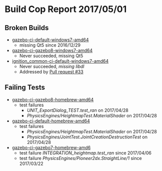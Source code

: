 # Build Cop Report 2017/05/01 #

## Broken Builds ##

* [gazebo-ci-default-windows7-amd64](https://build.osrfoundation.org/view/main/view/BuildCopFail/job/gazebo-ci-default-windows7-amd64/)
    * missing Qt5 since 2016/12/29
* [gazebo-ci-gazebo8-windows7-amd64](https://build.osrfoundation.org/view/main/view/BuildCopFail/job/gazebo-ci-gazebo8-windows7-amd64/)
    * Never succeeded, missing Qt5
* [ignition_common-ci-default-windows7-amd64](https://build.osrfoundation.org/view/main/view/BuildCopFail/job/ignition_common-ci-default-windows7-amd64/)
    * Never succeeded, *missing libdl*
    * Addressed by [Pull request #33](https://bitbucket.org/ignitionrobotics/ign-common/pull-requests/33/isolate-classes-which-are-failing-on-our)

## Failing Tests ##

* [gazebo-ci-gazebo8-homebrew-amd64](https://build.osrfoundation.org/view/main/view/BuildCopTests/job/gazebo-ci-default-homebrew-amd64/)
    * test failures
        * *UNIT_ExportDialog_TEST.test_ran* on 2017/04/28
        * *PhysicsEngines/HeightmapTest.MaterialShader* on 2017/04/28
* [gazebo-ci-default-homebrew-amd64](https://build.osrfoundation.org/view/main/view/BuildCopTests/job/gazebo-ci-default-homebrew-amd64/)
    * test failures
        * *PhysicsEngines/HeightmapTest.MaterialShader* on 2017/04/28
        * *PhysicsEngines/JointTest.JointCreationDestructionTest* on 2017/04/28
* [gazebo-ci-gazebo7-homebrew-amd6](https://build.osrfoundation.org/view/main/view/BuildCopTests/job/gazebo-ci-gazebo7-homebrew-amd64/)
    * test failure *INTEGRATION_heightmap.test_ran* since 2017/04/06
    * test failure *PhysicsEngines/Pioneer2dx.StraightLine/1* since 2017/03/22